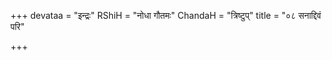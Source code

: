 +++
devataa = "इन्द्रः"
RShiH = "नोधा गौतमः"
ChandaH = "त्रिष्टुप्"
title = "०८ सनाद्दिवं परि"

+++
